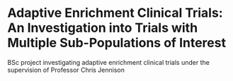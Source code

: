 # Adaptive Enrichment Clinical Trials: An Investigation into Trials with Multiple Sub-Populations of Interest

BSc project investigating adaptive enrichment clinical trials under the supervision of Professor Chris Jennison

